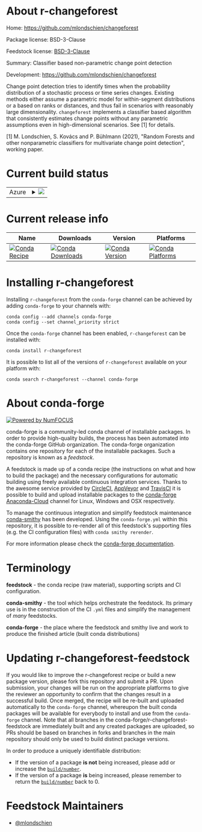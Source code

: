 About r-changeforest
====================

Home: https://github.com/mlondschien/changeforest

Package license: BSD-3-Clause

Feedstock license: [BSD-3-Clause](https://github.com/conda-forge/r-changeforest-feedstock/blob/master/LICENSE.txt)

Summary: Classifier based non-parametric change point detection

Development: https://github.com/mlondschien/changeforest

Change point detection tries to identify times when the probability distribution of a
stochastic process or time series changes. Existing methods either assume a parametric
model for within-segment distributions or a based on ranks or distances, and thus fail
in scenarios with reasonably large dimensionality.
`changeforest` implements a classifier based algorithm that consistently estimates
change points without any parametric assumptions even in high-dimensional scenarios.
See [1] for details.

[1] M. Londschien, S. Kovács and P. Bühlmann (2021), "Random Forests and other
nonparametric classifiers for multivariate change point detection", working paper.


Current build status
====================


<table>
    
  <tr>
    <td>Azure</td>
    <td>
      <details>
        <summary>
          <a href="https://dev.azure.com/conda-forge/feedstock-builds/_build/latest?definitionId=14679&branchName=master">
            <img src="https://dev.azure.com/conda-forge/feedstock-builds/_apis/build/status/r-changeforest-feedstock?branchName=master">
          </a>
        </summary>
        <table>
          <thead><tr><th>Variant</th><th>Status</th></tr></thead>
          <tbody><tr>
              <td>linux_64_r_base4.0</td>
              <td>
                <a href="https://dev.azure.com/conda-forge/feedstock-builds/_build/latest?definitionId=14679&branchName=master">
                  <img src="https://dev.azure.com/conda-forge/feedstock-builds/_apis/build/status/r-changeforest-feedstock?branchName=master&jobName=linux&configuration=linux_64_r_base4.0" alt="variant">
                </a>
              </td>
            </tr><tr>
              <td>linux_64_r_base4.1</td>
              <td>
                <a href="https://dev.azure.com/conda-forge/feedstock-builds/_build/latest?definitionId=14679&branchName=master">
                  <img src="https://dev.azure.com/conda-forge/feedstock-builds/_apis/build/status/r-changeforest-feedstock?branchName=master&jobName=linux&configuration=linux_64_r_base4.1" alt="variant">
                </a>
              </td>
            </tr><tr>
              <td>osx_64_r_base4.0</td>
              <td>
                <a href="https://dev.azure.com/conda-forge/feedstock-builds/_build/latest?definitionId=14679&branchName=master">
                  <img src="https://dev.azure.com/conda-forge/feedstock-builds/_apis/build/status/r-changeforest-feedstock?branchName=master&jobName=osx&configuration=osx_64_r_base4.0" alt="variant">
                </a>
              </td>
            </tr><tr>
              <td>osx_64_r_base4.1</td>
              <td>
                <a href="https://dev.azure.com/conda-forge/feedstock-builds/_build/latest?definitionId=14679&branchName=master">
                  <img src="https://dev.azure.com/conda-forge/feedstock-builds/_apis/build/status/r-changeforest-feedstock?branchName=master&jobName=osx&configuration=osx_64_r_base4.1" alt="variant">
                </a>
              </td>
            </tr><tr>
              <td>win_64_r_base4.0</td>
              <td>
                <a href="https://dev.azure.com/conda-forge/feedstock-builds/_build/latest?definitionId=14679&branchName=master">
                  <img src="https://dev.azure.com/conda-forge/feedstock-builds/_apis/build/status/r-changeforest-feedstock?branchName=master&jobName=win&configuration=win_64_r_base4.0" alt="variant">
                </a>
              </td>
            </tr><tr>
              <td>win_64_r_base4.1</td>
              <td>
                <a href="https://dev.azure.com/conda-forge/feedstock-builds/_build/latest?definitionId=14679&branchName=master">
                  <img src="https://dev.azure.com/conda-forge/feedstock-builds/_apis/build/status/r-changeforest-feedstock?branchName=master&jobName=win&configuration=win_64_r_base4.1" alt="variant">
                </a>
              </td>
            </tr>
          </tbody>
        </table>
      </details>
    </td>
  </tr>
</table>

Current release info
====================

| Name | Downloads | Version | Platforms |
| --- | --- | --- | --- |
| [![Conda Recipe](https://img.shields.io/badge/recipe-r--changeforest-green.svg)](https://anaconda.org/conda-forge/r-changeforest) | [![Conda Downloads](https://img.shields.io/conda/dn/conda-forge/r-changeforest.svg)](https://anaconda.org/conda-forge/r-changeforest) | [![Conda Version](https://img.shields.io/conda/vn/conda-forge/r-changeforest.svg)](https://anaconda.org/conda-forge/r-changeforest) | [![Conda Platforms](https://img.shields.io/conda/pn/conda-forge/r-changeforest.svg)](https://anaconda.org/conda-forge/r-changeforest) |

Installing r-changeforest
=========================

Installing `r-changeforest` from the `conda-forge` channel can be achieved by adding `conda-forge` to your channels with:

```
conda config --add channels conda-forge
conda config --set channel_priority strict
```

Once the `conda-forge` channel has been enabled, `r-changeforest` can be installed with:

```
conda install r-changeforest
```

It is possible to list all of the versions of `r-changeforest` available on your platform with:

```
conda search r-changeforest --channel conda-forge
```


About conda-forge
=================

[![Powered by
NumFOCUS](https://img.shields.io/badge/powered%20by-NumFOCUS-orange.svg?style=flat&colorA=E1523D&colorB=007D8A)](https://numfocus.org)

conda-forge is a community-led conda channel of installable packages.
In order to provide high-quality builds, the process has been automated into the
conda-forge GitHub organization. The conda-forge organization contains one repository
for each of the installable packages. Such a repository is known as a *feedstock*.

A feedstock is made up of a conda recipe (the instructions on what and how to build
the package) and the necessary configurations for automatic building using freely
available continuous integration services. Thanks to the awesome service provided by
[CircleCI](https://circleci.com/), [AppVeyor](https://www.appveyor.com/)
and [TravisCI](https://travis-ci.com/) it is possible to build and upload installable
packages to the [conda-forge](https://anaconda.org/conda-forge)
[Anaconda-Cloud](https://anaconda.org/) channel for Linux, Windows and OSX respectively.

To manage the continuous integration and simplify feedstock maintenance
[conda-smithy](https://github.com/conda-forge/conda-smithy) has been developed.
Using the ``conda-forge.yml`` within this repository, it is possible to re-render all of
this feedstock's supporting files (e.g. the CI configuration files) with ``conda smithy rerender``.

For more information please check the [conda-forge documentation](https://conda-forge.org/docs/).

Terminology
===========

**feedstock** - the conda recipe (raw material), supporting scripts and CI configuration.

**conda-smithy** - the tool which helps orchestrate the feedstock.
                   Its primary use is in the construction of the CI ``.yml`` files
                   and simplify the management of *many* feedstocks.

**conda-forge** - the place where the feedstock and smithy live and work to
                  produce the finished article (built conda distributions)


Updating r-changeforest-feedstock
=================================

If you would like to improve the r-changeforest recipe or build a new
package version, please fork this repository and submit a PR. Upon submission,
your changes will be run on the appropriate platforms to give the reviewer an
opportunity to confirm that the changes result in a successful build. Once
merged, the recipe will be re-built and uploaded automatically to the
`conda-forge` channel, whereupon the built conda packages will be available for
everybody to install and use from the `conda-forge` channel.
Note that all branches in the conda-forge/r-changeforest-feedstock are
immediately built and any created packages are uploaded, so PRs should be based
on branches in forks and branches in the main repository should only be used to
build distinct package versions.

In order to produce a uniquely identifiable distribution:
 * If the version of a package **is not** being increased, please add or increase
   the [``build/number``](https://docs.conda.io/projects/conda-build/en/latest/resources/define-metadata.html#build-number-and-string).
 * If the version of a package **is** being increased, please remember to return
   the [``build/number``](https://docs.conda.io/projects/conda-build/en/latest/resources/define-metadata.html#build-number-and-string)
   back to 0.

Feedstock Maintainers
=====================

* [@mlondschien](https://github.com/mlondschien/)

